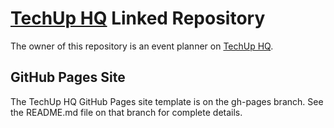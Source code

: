 [TechUp HQ][techuphq] Linked Repository
====

The owner of this repository is an event planner on [TechUp HQ][techuphq].

GitHub Pages Site
----
The TechUp HQ GitHub Pages site template is on the gh-pages branch. See the README.md file on that branch for complete details.

[techuphq]: http://techuphq.com
